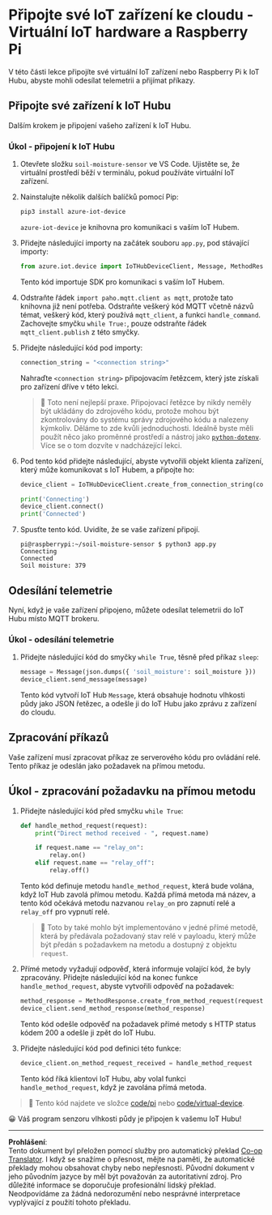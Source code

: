 <!--
CO_OP_TRANSLATOR_METADATA:
{
  "original_hash": "3ac42e284a7222c0e83d2d43231a364f",
  "translation_date": "2025-08-27T23:12:51+00:00",
  "source_file": "2-farm/lessons/4-migrate-your-plant-to-the-cloud/single-board-computer-connect-hub.md",
  "language_code": "cs"
}
-->
# Připojte své IoT zařízení ke cloudu - Virtuální IoT hardware a Raspberry Pi

V této části lekce připojíte své virtuální IoT zařízení nebo Raspberry Pi k IoT Hubu, abyste mohli odesílat telemetrii a přijímat příkazy.

## Připojte své zařízení k IoT Hubu

Dalším krokem je připojení vašeho zařízení k IoT Hubu.

### Úkol - připojení k IoT Hubu

1. Otevřete složku `soil-moisture-sensor` ve VS Code. Ujistěte se, že virtuální prostředí běží v terminálu, pokud používáte virtuální IoT zařízení.

1. Nainstalujte několik dalších balíčků pomocí Pip:

    ```sh
    pip3 install azure-iot-device
    ```

    `azure-iot-device` je knihovna pro komunikaci s vaším IoT Hubem.

1. Přidejte následující importy na začátek souboru `app.py`, pod stávající importy:

    ```python
    from azure.iot.device import IoTHubDeviceClient, Message, MethodResponse
    ```

    Tento kód importuje SDK pro komunikaci s vaším IoT Hubem.

1. Odstraňte řádek `import paho.mqtt.client as mqtt`, protože tato knihovna již není potřeba. Odstraňte veškerý kód MQTT včetně názvů témat, veškerý kód, který používá `mqtt_client`, a funkci `handle_command`. Zachovejte smyčku `while True:`, pouze odstraňte řádek `mqtt_client.publish` z této smyčky.

1. Přidejte následující kód pod importy:

    ```python
    connection_string = "<connection string>"
    ```

    Nahraďte `<connection string>` připojovacím řetězcem, který jste získali pro zařízení dříve v této lekci.

    > 💁 Toto není nejlepší praxe. Připojovací řetězce by nikdy neměly být ukládány do zdrojového kódu, protože mohou být zkontrolovány do systému správy zdrojového kódu a nalezeny kýmkoliv. Děláme to zde kvůli jednoduchosti. Ideálně byste měli použít něco jako proměnné prostředí a nástroj jako [`python-dotenv`](https://pypi.org/project/python-dotenv/). Více se o tom dozvíte v nadcházející lekci.

1. Pod tento kód přidejte následující, abyste vytvořili objekt klienta zařízení, který může komunikovat s IoT Hubem, a připojte ho:

    ```python
    device_client = IoTHubDeviceClient.create_from_connection_string(connection_string)

    print('Connecting')
    device_client.connect()
    print('Connected')
    ```

1. Spusťte tento kód. Uvidíte, že se vaše zařízení připojí.

    ```output
    pi@raspberrypi:~/soil-moisture-sensor $ python3 app.py 
    Connecting
    Connected
    Soil moisture: 379
    ```

## Odesílání telemetrie

Nyní, když je vaše zařízení připojeno, můžete odesílat telemetrii do IoT Hubu místo MQTT brokeru.

### Úkol - odesílání telemetrie

1. Přidejte následující kód do smyčky `while True`, těsně před příkaz `sleep`:

    ```python
    message = Message(json.dumps({ 'soil_moisture': soil_moisture }))
    device_client.send_message(message)
    ```

    Tento kód vytvoří IoT Hub `Message`, která obsahuje hodnotu vlhkosti půdy jako JSON řetězec, a odešle ji do IoT Hubu jako zprávu z zařízení do cloudu.

## Zpracování příkazů

Vaše zařízení musí zpracovat příkaz ze serverového kódu pro ovládání relé. Tento příkaz je odeslán jako požadavek na přímou metodu.

## Úkol - zpracování požadavku na přímou metodu

1. Přidejte následující kód před smyčku `while True`:

    ```python
    def handle_method_request(request):
        print("Direct method received - ", request.name)
    
        if request.name == "relay_on":
            relay.on()
        elif request.name == "relay_off":
            relay.off()    
    ```

    Tento kód definuje metodu `handle_method_request`, která bude volána, když IoT Hub zavolá přímou metodu. Každá přímá metoda má název, a tento kód očekává metodu nazvanou `relay_on` pro zapnutí relé a `relay_off` pro vypnutí relé.

    > 💁 Toto by také mohlo být implementováno v jedné přímé metodě, která by předávala požadovaný stav relé v payloadu, který může být předán s požadavkem na metodu a dostupný z objektu `request`.

1. Přímé metody vyžadují odpověď, která informuje volající kód, že byly zpracovány. Přidejte následující kód na konec funkce `handle_method_request`, abyste vytvořili odpověď na požadavek:

    ```python
    method_response = MethodResponse.create_from_method_request(request, 200)
    device_client.send_method_response(method_response)
    ```

    Tento kód odešle odpověď na požadavek přímé metody s HTTP status kódem 200 a odešle ji zpět do IoT Hubu.

1. Přidejte následující kód pod definici této funkce:

    ```python
    device_client.on_method_request_received = handle_method_request
    ```

    Tento kód říká klientovi IoT Hubu, aby volal funkci `handle_method_request`, když je zavolána přímá metoda.

> 💁 Tento kód najdete ve složce [code/pi](../../../../../2-farm/lessons/4-migrate-your-plant-to-the-cloud/code/pi) nebo [code/virtual-device](../../../../../2-farm/lessons/4-migrate-your-plant-to-the-cloud/code/virtual-device).

😀 Váš program senzoru vlhkosti půdy je připojen k vašemu IoT Hubu!

---

**Prohlášení**:  
Tento dokument byl přeložen pomocí služby pro automatický překlad [Co-op Translator](https://github.com/Azure/co-op-translator). I když se snažíme o přesnost, mějte na paměti, že automatické překlady mohou obsahovat chyby nebo nepřesnosti. Původní dokument v jeho původním jazyce by měl být považován za autoritativní zdroj. Pro důležité informace se doporučuje profesionální lidský překlad. Neodpovídáme za žádná nedorozumění nebo nesprávné interpretace vyplývající z použití tohoto překladu.